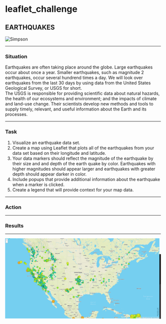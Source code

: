 # leaflet_challenge

## EARTHQUAKES

![Simpson](https://media.giphy.com/media/xT5LMuRbEiz9ZuhMME/giphy.gif)<br>
<hr>

### Situation<br>
Earthquakes are often taking place around the globe. Large earthquakes occur about once a year. Smaller earthquakes, such as magnitude 2 earthquakes, occur several hundrend times a day. We will look over earthquakes from the last 30 days by using data from the United States Geological Survey, or USGS for short.<br>
The USGS is responsible for providing scientific data about natural hazards, the health of our ecosystems and environment; and the impacts of climate and land-use change. Their scientists develop new methods and tools to supply timely, relevant, and useful information about the Earth and its processes.<br>
<hr>

### Task<br>
1. Visualize an earthquake data set.<br>
2. Create a map using Leaflet that plots all of the earthquakes from your data set based on their longitude and latitude.<br>
3. Your data markers should reflect the magnitude of the earthquake by their size and and depth of the earth quake by color. Earthquakes with higher magnitudes should appear larger and earthquakes with greater depth should appear darker in color.<br>
4. Include popups that provide additional information about the earthquake when a marker is clicked.<br>
5. Create a legend that will provide context for your map data.<br>

<hr>

### Action
<hr>

### Results
<hr>

![Hab's Map](https://github.com/llhabers/leaflet_challenge/blob/main/Leaflet-Step-1/Images/7-Hab_Map.png)